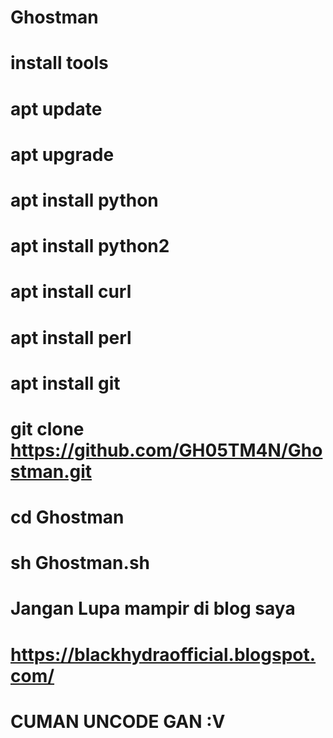 # Ghostman

# install tools

# apt update
# apt upgrade
# apt install python
# apt install python2 
# apt install curl
# apt install perl
# apt install git
# git clone https://github.com/GH05TM4N/Ghostman.git
# cd Ghostman
# sh Ghostman.sh

# Jangan Lupa mampir di blog saya 


# https://blackhydraofficial.blogspot.com/

# CUMAN UNCODE GAN :V

